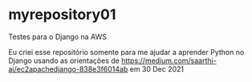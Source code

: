 # myrepository01
Testes para o Django na AWS

Eu criei esse repositório somente para me ajudar a aprender Python no Django usando as orientações de
https://medium.com/saarthi-ai/ec2apachedjango-838e3f6014ab em 30 Dec 2021
